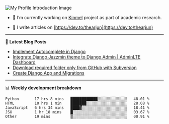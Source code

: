 ![My Profile Introduction Image](https://i.ibb.co/tLFZ15Q/gh.png)

- 🔭 I’m currently working on [Kinmel](https://github.com/thearjun/kinmel) project as part of academic research.

- 📝 I write articles on [https://dev.to/thearjun](https://dev.to/thearjun)

-------

📕 **Latest Blog Posts**
<!-- BLOG-POST-LIST:START -->
- [Implement Autocomplete in Django](https://dev.to/thearjun/implement-autocomplete-in-django-3h20)
- [Integrate Django Jazzmin theme to Django Admin | AdminLTE Dashboard](https://dev.to/thearjun/integrate-django-jazzmin-theme-to-django-admin-adminlte-dashboard-5aao)
- [Download required folder only from GitHub with Subversion](https://dev.to/thearjun/download-required-folder-only-from-github-with-subversion-2gpc)
- [Create Django App and Migrations](https://dev.to/thearjun/create-django-app-and-migrations-1km8)
<!-- BLOG-POST-LIST:END -->

-------

📊 **Weekly development breakdown**
<!--START_SECTION:waka-->
```text
Python       17 hrs 8 mins   ████████████░░░░░░░░░░░░░   48.01 % 
HTML         10 hrs 1 min    ███████░░░░░░░░░░░░░░░░░░   28.08 % 
JavaScript   6 hrs 34 mins   ████▓░░░░░░░░░░░░░░░░░░░░   18.41 % 
JSX          1 hr 18 mins    █░░░░░░░░░░░░░░░░░░░░░░░░   03.67 % 
Other        19 mins         ▒░░░░░░░░░░░░░░░░░░░░░░░░   00.91 % 
```
<!--END_SECTION:waka-->
<img src='https://profile-counter.glitch.me/thearjun/count.svg' width='0px'>
